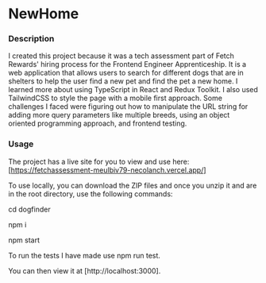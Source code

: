 # NewHome

### Description
I created this project because it was a tech assessment part of Fetch Rewards' hiring process for the Frontend Engineer Apprenticeship. It is a web application that allows users to search for different dogs that are in shelters to help the user find a new pet and find the pet a new home. I learned more about using TypeScript in React and Redux Toolkit. I also used TailwindCSS to style the page with a mobile first approach. Some challenges I faced were figuring out how to manipulate the URL string for adding more query parameters like multiple breeds, using an object oriented programming approach, and frontend testing.

### Usage
The project has a live site for you to view and use here: [https://fetchassessment-meulbiv79-necolanch.vercel.app/]

To use locally, you can download the ZIP files and once you unzip it and are in the root directory, use the following commands:

cd dogfinder

npm i

npm start

To run the tests I have made use npm run test.

You can then view it at [http://localhost:3000].
